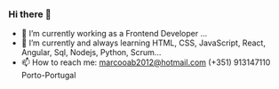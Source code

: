 ### Hi there 👋

- 🔭 I’m currently working as a Frontend Developer ...
- 🌱 I’m currently and always learning HTML, CSS, JavaScript, React, Angular, Sql, Nodejs, Python, Scrum...
- 📫 How to reach me: marcooab2012@hotmail.com (+351) 913147110 Porto-Portugal


